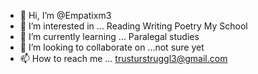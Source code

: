 - 👋 Hi, I’m @Empatixm3
- 👀 I’m interested in ... Reading Writing Poetry My School
- 🌱 I’m currently learning ... Paralegal studies
- 💞️ I’m looking to collaborate on ...not sure yet
- 📫 How to reach me ... trusturstruggl3@gmail.com

<!---
Empatixm3/Empatixm3 is a ✨ special ✨ repository because its `README.md` (this file) appears on your GitHub profile.
You can click the Preview link to take a look at your changes.
--->
